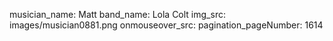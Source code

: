 musician_name: Matt
band_name: Lola Colt
img_src: images/musician0881.png
onmouseover_src: 
pagination_pageNumber: 1614